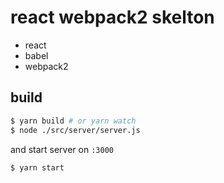 react webpack2 skelton
====

- react
- babel
- webpack2

build
----

```sh
$ yarn build # or yarn watch
$ node ./src/server/server.js
```

and start server on `:3000`

```
$ yarn start
```
